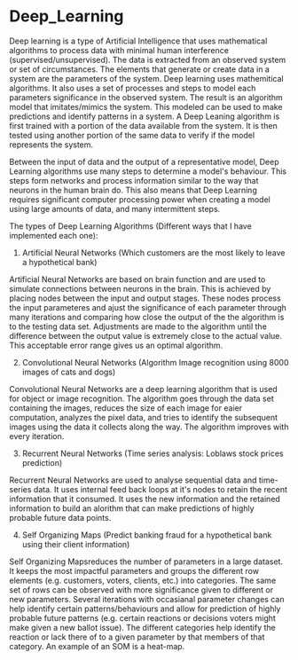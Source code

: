 # Deep_Learning

Deep learning is a type of Artificial Intelligence that uses mathematical algorithms to process data with minimal 
human interference (supervised/unsupervised). The data is extracted from an observed system or set of circumstances. 
The elements that generate or create data in a system are the parameters of the system. Deep learning uses mathemitical 
algorithms. It also uses a set of processes and steps to model each parameters significance in the observed system. The result
is an algorithm model that imitates/mimics the system. This modeled can be used to make predictions and identify patterns 
in a system. A Deep Leaning algorithm is first trained with a portion of the data available from the system. It is then tested
using another portion of the same data to verify if the model represents the system. 

Between the input of data and the output of a representative model, Deep Learning algorithms use many steps to determine a 
model's behaviour. This steps form networks and process information similar to the way that neurons in the human brain do. This 
also means that Deep Learning requires significant computer processing power when creating a model using large amounts of 
data, and many intermittent steps.


The types of Deep Learning Algorithms (Different ways that I have implemented each one):


1. Artificial Neural Networks (Which customers are the most likely to leave a hypothetical bank)

Artificial Neural Networks are based on brain function and are used to simulate connections between neurons in the brain. This
is achieved by placing nodes between the input and output stages. These nodes process the input parameteres and 
ajust the significance of each parameter through many iterations and comparing how close the output of the 
the algorithm is to the testing data set. Adjustments are made to the algorithm until the difference between
the output value is extremely close to the actual value. This acceptable error range gives us an optimal algorithm.

2. Convolutional Neural Networks (Algorithm Image recognition using 8000 images of cats and dogs)

Convolutional Neural Networks are a deep learning algorithm that is used for object or image recognition. The algorithm goes through the 
data set containing  the images, reduces the size of each image for eaier computation, analyzes the pixel data, and tries to identify
the subsequent images using the data it collects along the way. The algorithm improves with every iteration.

3. Recurrent Neural Networks (Time series analysis: Loblaws stock prices prediction)

Recurrent Neural Networks are used to analyse sequential data and time-series data. It uses internal feed back loops at it's nodes to 
retain the  recent information that it consumed. It uses the new information and the retained information to 
build an alorithm that can make predictions of highly probable future data points.


4. Self Organizing Maps (Predict banking fraud for a hypothetical bank using their client information)

Self Organizing Mapsreduces the number of parameters in a large dataset. It keeps the most impactful parameters
and groups the different row elements (e.g. customers, voters, clients, etc.) into categories. 
The same set of rows can be observed with more significance given to different or new parameters. 
Several iterations with occasianal parameter changes can  help
identify certain patterns/behaviours and allow for prediction of highly probable future patterns (e.g. 
certain reactions or decisions voters might make given a new ballot issue). The different categories help
identify the reaction or lack there of to a given parameter by  that members of that category. An example of an SOM
is a heat-map.


